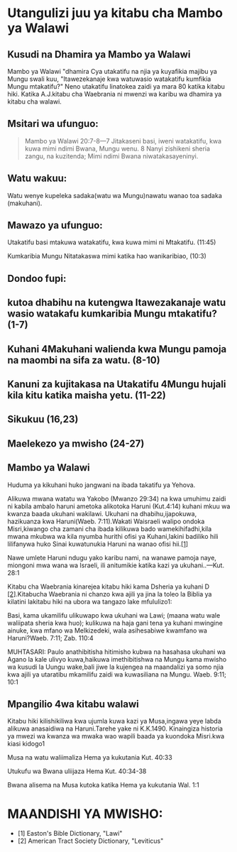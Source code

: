 # Utangulizi juu ya kitabu cha Mambo ya Walawi

## Kusudi na Dhamira ya Mambo ya Walawi

Mambo ya Walawi "dhamira Cya utakatifu na njia ya kuyafikia majibu ya Mungu swali kuu, "Itawezekanaje kwa watuwasio watakatifu kumfikia Mungu mtakatifu?" Neno utakatifu linatokea zaidi ya mara 80 katika kitabu hiki. Katika A.J.kitabu cha Waebrania ni mwenzi wa karibu wa dhamira ya kitabu cha walawi.

## Msitari wa ufunguo:

> Mambo ya Walawi 20:7-8—7 Jitakaseni basi, iweni watakatifu, kwa kuwa mimi ndimi Bwana, Mungu wenu. 8 Nanyi zishikeni sheria zangu, na kuzitenda; Mimi ndimi Bwana niwatakasayeninyi.

## Watu wakuu:

Watu wenye kupeleka sadaka(watu wa Mungu)nawatu wanao toa sadaka (makuhani).

## Mawazo ya ufunguo:

Utakatifu basi mtakuwa watakatifu, kwa kuwa mimi ni Mtakatifu. (11:45)

Kumkaribia Mungu Nitatakaswa mimi katika hao wanikaribiao, (10:3)

## Dondoo fupi:

## kutoa dhabihu na kutengwa Itawezakanaje watu wasio watakafu kumkaribia Mungu mtakatifu? (1-7)

## Kuhani 4Makuhani walienda kwa Mungu pamoja na maombi na sifa za watu. (8-10)

## Kanuni za kujitakasa na Utakatifu 4Mungu hujali kila kitu katika maisha yetu. (11-22)

## Sikukuu (16,23)

## Maelekezo ya mwisho (24-27)

## Mambo ya Walawi

Huduma ya kikuhani huko jangwani na ibada takatifu ya Yehova.

Alikuwa mwana watatu wa Yakobo (Mwanzo 29:34) na kwa umuhimu zaidi ni kabila ambalo haruni ametoka alikotoka Haruni (Kut.4:14) kuhani mkuu wa kwanza baada ukuhani wakilawi. Ukuhani na dhabihu,ijapokuwa, hazikuanza kwa Haruni(Waeb. 7:11).Wakati Waisraeli walipo ondoka Misri,kiwango cha zamani cha ibada kilikuwa bado wamekihifadhi,kila mwana mkubwa wa kila nyumba hurithi ofisi ya Kuhani,lakini badiliko hili lilifanywa huko Sinai kuwatunukia Haruni na wanao ofisi hii.[\[1\]](#footnotes)

Nawe umlete Haruni ndugu yako karibu nami, na wanawe pamoja naye, miongoni mwa wana wa Israeli, ili anitumikie katika kazi ya ukuhani..—Kut. 28:1

Kitabu cha Waebrania kinarejea kitabu hiki kama Dsheria ya kuhani D [\[2\]](#footnotes).Kitabucha Waebrania ni chanzo kwa ajili ya jina la toleo la Biblia ya kilatini lakitabu hiki na ubora wa tangazo lake mfululizo1:

Basi, kama ukamilifu ulikuwapo kwa ukuhani wa Lawi; (maana watu wale waliipata sheria kwa huo); kulikuwa na haja gani tena ya kuhani mwingine ainuke, kwa mfano wa Melkizedeki, wala asihesabiwe kwamfano wa Haruni?Waeb. 7:11; Zab. 110:4

MUHTASARI: Paulo anathibitisha hitimisho kubwa na hasahasa ukuhani wa Agano la kale ulivyo kuwa,haikuwa imethibitishwa na Mungu kama mwisho wa kusudi la Uungu wake,bali jiwe la kujengea na maandalizi ya somo njia kwa ajili ya utaratibu mkamilifu zaidi wa kuwasiliana na Mungu. Waeb. 9:11; 10:1

## Mpangilio 4wa kitabu walawi

Kitabu hiki kilishikiliwa kwa ujumla kuwa kazi ya Musa,ingawa yeye labda alikuwa anasaidiwa na Haruni.Tarehe yake ni K.K.1490. Kinaingiza historia ya mwezi wa kwanza wa mwaka wao wapili baada ya kuondoka Misri.kwa kiasi kidogo1

Musa na watu waliimaliza Hema ya kukutania Kut. 40:33

Utukufu wa Bwana uliijaza Hema Kut. 40:34-38

Bwana alisema na Musa kutoka katika Hema ya kukutania Wal. 1:1

# MAANDISHI YA MWISHO:

- [1] Easton's Bible Dictionary, "Lawi"
- [2] American Tract Society Dictionary, "Leviticus"
